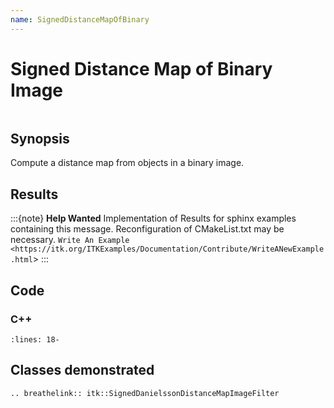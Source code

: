 ```yaml
---
name: SignedDistanceMapOfBinary
---
```


# Signed Distance Map of Binary Image

```{index} single: SignedDanielssonDistanceMapImageFilter sinlge: distance-map pair: danielsson; distance-map
```

## Synopsis

Compute a distance map from objects in a binary image.

## Results

:::{note}
**Help Wanted**
Implementation of Results for sphinx examples containing this message.
Reconfiguration of CMakeList.txt may be necessary.
`Write An Example <https://itk.org/ITKExamples/Documentation/Contribute/WriteANewExample.html`>
:::

## Code

### C++

```{literalinclude} Code.cxx
:lines: 18-
```

## Classes demonstrated

```{eval-rst}
.. breathelink:: itk::SignedDanielssonDistanceMapImageFilter
```
